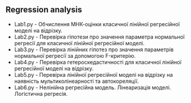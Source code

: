## Regression analysis
* Lab1.py - Обчислення МНК-оцінки класичної лінійної регресійної моделі на відрізку.
* Lab2.py - Перевірка гіпотези про значення параметра нормальної регресії для класичної лінійної регресійної моделі.
* Lab3.py - Перевірка лінійних гіпотез про значення параметрів нормальної регресії за допомогою F-критерію.
* Lab4.py - Перевірка гетероскедастичності для класичної лінійної регресійної моделі на відрізку.
* Lab5.py - Перевірка лінійної регресійної моделі на відрізку на наявність мультиколінеарності та автокореляції.
* Lab6.py - Нелінійна регресійна модель. Лінеаризація моделі. Логістична регресія.
